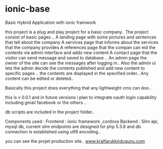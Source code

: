 # ionic-base
Basic Hybrid Application with ionic framwork

this project is a plug and play project for a basic company..
The project consist of basic pages ..
A landing page with some pictures and sentences that tell about the company
A services page that informs about the services that the company provides
A references page that  the compan can eid the contents via admin interface and adds new content 
A contact page that the visitor can send message  and saved to database ..
An admin page the owner of the site can see the messages after logging in.. Also the admin ui lets the admin decide the contents 
published and add new content to specific pages .. the contents are displayed in the specified order..
Any content can be edited or deleted..


Basically this project does everything that any lightweight cms can doo..

this is v 0.0.1 and in future versions i plan to integrate oauth login capability including gmail facebook or the others ..


db scripts are included in the project folder..


Components used :
Frontend : ionic framework ,cordova
Backend : Slim api, mysql db, current slim endpoints are designed for php 5.3.8 and db connection is established using utf8 encoding..

you can see the projet production site..
www.kralfarukkirdugunu.com
